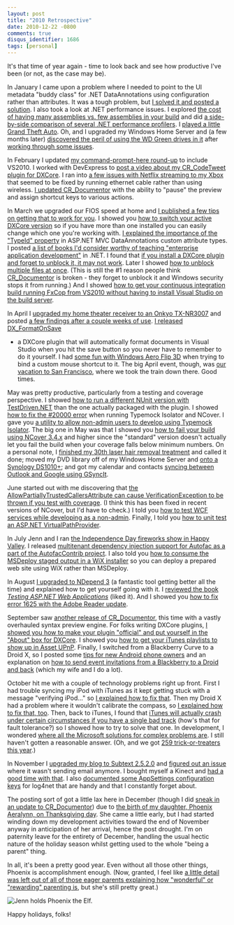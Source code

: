 ```yaml
---
layout: post
title: "2010 Retrospective"
date: 2010-12-22 -0800
comments: true
disqus_identifier: 1686
tags: [personal]
---
```

It's that time of year again - time to look back and see how productive
I've been (or not, as the case may be).

In January I came upon a problem where I needed to point to the UI
metadata "buddy class" for .NET DataAnnotations using configuration
rather than attributes. It was a tough problem, but [I solved it and
posted a
solution](/archive/2010/01/28/separating-metadata-classes-from-model-classes-in-dataannotations-using-custom.aspx).
I also took a look at .NET performance issues. I explored [the cost of
having many assemblies vs. few assemblies in your
build](/archive/2010/01/19/reduce-build-overhead-with-better-code-organization.aspx)
and did [a side-by-side comparison of several .NET performance
profilers](/archive/2010/01/12/performance-profiler-showdown-for-.net.aspx).
I [played a little Grand Theft
Auto](/archive/2010/01/11/grand-theft-auto-4-episodes-from-liberty-city.aspx).
Oh, and I upgraded my Windows Home Server and (a few months later)
[discovered the peril of using the WD Green drives in
it](/archive/2010/01/07/windows-home-server-storage-upgraded.aspx) after
[working through some
issues](/archive/2010/02/05/working-through-perfectdisk-for-whs-issues.aspx).

In February I updated [my command-prompt-here
round-up](/archive/2007/11/20/command-prompt-here-round-up.aspx) to
include VS2010. I worked with DevExpress to [post a video about my
CR\_CodeTweet plugin for
DXCore](/archive/2010/02/08/cr_codetweet-on-devexpress-blog.aspx). I ran
into [a few issues with Netflix streaming to my
Xbox](/archive/2010/02/18/network-issues-and-netflix-streaming.aspx)
that seemed to be fixed by running ethernet cable rather than using
wireless. [I updated
CR_Documentor](/archive/2010/02/01/cr_documentor-2.4.0.0-released.aspx)
with the ability to "pause" the preview and assign shortcut keys to
various actions.

In March we upgraded our FIOS speed at home and [I published a few tips
on getting that to work for
you](/archive/2010/03/01/tips-for-new-higher-speed-verizon-fios-subscribers.aspx).
I showed you [how to switch your active DXCore
version](/archive/2010/03/02/how-to-switch-your-active-dxcore-version.aspx)
so if you have more than one installed you can easily change which one
you're working with. [I explained the importance of the "TypeId"
property](/archive/2010/03/02/the-importance-of-typeid-in-asp.net-mvc-dataannotations-validation-attributes.aspx)
in ASP.NET MVC DataAnnotations custom attribute types. I posted [a list
of books I'd consider worthy of teaching "enterprise application
development"](/archive/2010/03/15/enterprise-application-development-books.aspx)
in .NET. I found that [if you install a DXCore plugin and forget to
unblock it, it may not
work](/archive/2010/03/29/dxcore-plugins-may-be-blocked-by-windows-security.aspx).
Later I showed [how to unblock multiple files at
once](/archive/2010/05/19/unblocking-multiple-files-at-once.aspx). (This
is still the \#1 reason people think
[CR_Documentor](http://cr-documentor.googlecode.com) is broken - they
forget to unblock it and Windows security stops it from running.) And I
showed [how to get your continuous integration build running FxCop from
VS2010 without having to install Visual Studio on the build
server](/archive/2010/03/29/updating-your-continuous-integration-build-to-run-fxcop-from-vs2010.aspx).

In April I [upgraded my home theater receiver to an Onkyo
TX-NR3007](/archive/2010/04/12/the-great-receiver-install-of-10.aspx)
and posted [a few findings after a couple weeks of
use](/archive/2010/04/27/two-weeks-in-with-the-onkyo-tx-nr3007.aspx). [I
released
DX\_FormatOnSave](/archive/2010/04/13/dx_formatonsave-format-documents-in-visual-studio-when-you-save.aspx)
- a DXCore plugin that will automatically format documents in Visual
Studio when you hit the save button so you never have to remember to do
it yourself. I had [some fun with Windows Aero Flip
3D](/archive/2010/04/16/fun-with-windows-aero-flip-3d.aspx) when trying
to bind a custom mouse shortcut to it. The big April event, though, was
[our vacation to San
Francisco](/archive/2010/04/27/2010-vacation-in-san-francisco-ca.aspx),
where we took the train down there. Good times.

May was pretty productive, particularly from a testing and coverage
perspective. I showed [how to run a different NUnit version with
TestDriven.NET](/archive/2010/05/03/how-to-run-a-different-nunit-version-with-testdriven.net.aspx)
than the one actually packaged with the plugin. I showed [how to fix the
\#20000
error](/archive/2010/05/03/typemock-isolator-ncover-and-the-20000-error.aspx)
when running Typemock Isolator and NCover. I gave you [a utility to
allow non-admin users to develop using Typemock
Isolator](/archive/2010/05/04/enable-typemock-isolator-for-a-non-admin-user.aspx).
The big one in May was that I showed you [how to fail your build using
NCover
3.4.x](/archive/2010/05/06/failing-the-build-with-ncover-3.4.x.aspx) and
higher since the "standard" version doesn't actually let you fail the
build when your coverage falls below minimum numbers. On a personal
note, I [finished my 30th laser hair removal
treatment](/archive/2010/05/10/laser-hair-removal-before-and-after.aspx)
and called it done; moved my DVD library off of my Windows Home Server
and [onto a Synology
DS1010+](/archive/2010/05/20/moving-to-a-synology-ds1010.aspx); and got
my calendar and contacts [syncing between Outlook and Google using
GSyncIt](/archive/2010/05/25/calendar-and-contact-sync-software-recommendation-gsyncit.aspx).

June started out with me discovering that [the
AllowPartiallyTrustedCallersAttribute can cause VerificationException to
be thrown if you test with
coverage](/archive/2010/06/04/verificationexception-during-coverage-check-your-security-attributes.aspx).
(I think this has been fixed in recent versions of NCover, but I'd have
to check.) I told you [how to test WCF services while developing as a
non-admin](/archive/2010/06/11/developing-as-a-non-admin-testing-wcf-services.aspx).
Finally, I told you [how to unit test an ASP.NET
VirtualPathProvider](/archive/2010/06/17/unit-testing-an-asp.net-virtualpathprovider.aspx).

In July Jenn and I ran [the Independence Day fireworks show in Happy
Valley](/archive/2010/07/07/happy-valley-fireworks-2010.aspx). I
released [multitenant dependency injection support for Autofac as a part
of the AutofacContrib
project](/archive/2010/07/28/introducing-autofaccontrib.multitenant-multitenant-dependency-injection-with-autofac.aspx).
I also told you [how to consume the MSDeploy staged output in a WiX
installer](/archive/2010/07/30/how-to-consume-msdeploy-staged-web-site-output-in-a.aspx)
so you can deploy a prepared web site using WiX rather than MSDeploy.

In August [I upgraded to NDepend
3](/archive/2010/08/02/getting-started-with-ndepend-3.aspx) (a fantastic
tool getting better all the time) and explained how to get yourself
going with it. I [reviewed the book *Testing ASP.NET Web
Applications*](/archive/2010/08/06/book-review-testing-asp.net-web-applications.aspx)
(liked it). And I showed you [how to fix error 1625 with the Adobe
Reader
update](/archive/2010/08/23/error-1625-with-adobe-reader-update-on-windows-server-2008.aspx).

September saw [another release of
CR_Documentor](/archive/2010/09/17/cr_documentor-2.5.0.0-released.aspx),
this time with a vastly overhauled syntax preview engine. For folks
writing DXCore plugins, [I showed you how to make your plugin "official"
and put yourself in the "About" box for
DXCore](/archive/2010/09/22/make-your-dxcore-plugin-official.aspx). I
showed you [how to get your iTunes playlists to show up in Asset
UPnP](/archive/2010/09/26/creating-playlists-in-asset-upnp.aspx).
Finally, I switched from a Blackberry Curve to a Droid X, so I posted
some [tips for new Android phone
owners](/archive/2010/09/28/tips-for-a-new-droid-x-owner-from-a-new.aspx)
and an explanation on [how to send event invitations from a Blackberry
to a Droid and
back](/archive/2010/09/29/android-google-calendar-blackberry-and-sending-appointments.aspx)
(which my wife and I do a lot).

October hit me with a couple of technology problems right up front.
First I had trouble syncing my iPod with iTunes as it kept getting stuck
with a message "verifying iPod..." so [I explained how to fix
that](/archive/2010/10/08/itunes-stuck-on-quotverifying-ipodquot-try-resetting-sync-history.aspx).
Then my Droid X had a problem where it wouldn't calibrate the compass,
so [I explained how to fix that,
too](/archive/2010/10/08/android-and-the-red-compass-calibration-problem.aspx).
Then, back to iTunes, I found that [iTunes will actually crash under
certain circumstances if you have a single bad
track](/archive/2010/10/13/itunes-crashes-on-one-bad-track.aspx) (how's
that for fault tolerance?) so I showed how to try to solve that one. In
development, I wondered [where all the Microsoft solutions for complex
problems
are](/archive/2010/10/15/where-are-the-microsoft-solutions-for-complex-projects.aspx).
I still haven't gotten a reasonable answer. (Oh, and we got [259
trick-or-treaters this
year](/archive/2010/11/01/259-trick-or-treaters.aspx).)

In November I [upgraded my blog to Subtext
2.5.2.0](/archive/2010/11/03/upgraded-to-subtext-2-5-2-0.aspx) and
[figured out an
issue](/archive/2010/11/03/the-subtext-2-5-2-0-email-debacle-solved.aspx)
where it wasn't sending email anymore. I bought myself a Kinect and [had
a good time with that](/archive/2010/11/05/an-evening-with-kinect.aspx).
I also [documented some AppSettings configuration
keys](/archive/2010/11/12/log4net-appsettings-keys.aspx) for log4net
that are handy and that I constantly forget about.

The posting sort of got a little lax here in December (though I did
[sneak in an update to
CR_Documentor](/archive/2010/12/22/cr_documentor-2-6-0-0-released.aspx))
due to [the birth of my daughter, Phoenix Aeralynn, on Thanksgiving
day](/archive/2010/12/01/phoenix-aeralynn-illig.aspx). She came a little
early, but I had started winding down my development activities toward
the end of November anyway in anticipation of her arrival, hence the
post drought. I'm on paternity leave for the entirety of December,
handling the usual hectic nature of the holiday season whilst getting
used to the whole "being a parent" thing.

In all, it's been a pretty good year. Even without all those other
things, Phoenix is accomplishment enough. (Now, granted, I feel like [a
little detail was left out of all of those eager parents explaining how
"wonderful" or "rewarding" parenting
is](http://www.ted.com/talks/rufus_griscom_alisa_volkman_let_s_talk_parenting_taboos.html),
but she's still pretty great.)

![Jenn holds Phoenix the
Elf.](http://lh5.ggpht.com/_P1NCAbHEm2Q/TRI2bheIQ3I/AAAAAAAAB1c/4Zan6Fz5LPY/s400/20101218-114123.jpg)

Happy holidays, folks!

